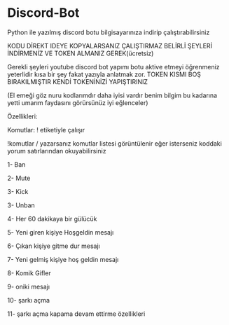# Discord-Bot
Python ile yazılmış discord botu bilgisayarınıza indirip çalıştırabilirsiniz

KODU DİREKT IDEYE KOPYALARSANIZ ÇALIŞTIRMAZ BELİRLİ ŞEYLERİ İNDİRMENİZ VE TOKEN ALMANIZ GEREK(ücretsiz)

Gerekli şeyleri youtube discord bot yapımı botu aktive etmeyi öğrenmeniz yeterlidir kısa bir şey fakat yazıyla anlatmak zor.
TOKEN KISMI BOŞ BIRAKILMIŞTIR KENDİ TOKENİNİZİ YAPIŞTIRINIZ

(El emeği göz nuru kodlarımdır daha iyisi vardır benim bilgim bu kadarına yetti umarım faydasını görürsünüz iyi eğlenceler)

Özellikleri: 

Komutlar: ! etiketiyle çalışır

!komutlar  / yazarsanız komutlar listesi görüntülenir eğer isterseniz koddaki yorum satırlarından okuyabilirsiniz 

1- Ban

2- Mute

3- Kick

3- Unban

4- Her 60 dakikaya bir gülücük

5- Yeni giren kişiye Hoşgeldin mesajı

6- Çıkan kişiye gitme dur mesajı

7- Yeni gelmiş kişiye hoş geldin mesajı

8- Komik Gifler

9- oniki mesajı

10- şarkı açma

11- şarkı açma kapama devam ettirme özellikleri
